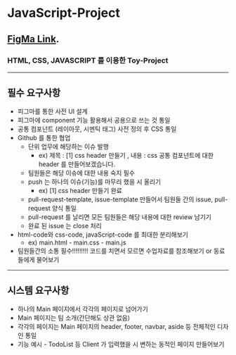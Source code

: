 # JavaScript-Project

[FigMa Link]([http://www.google.co.kr](https://www.figma.com/file/Z1GLqadYJROMXcloe1Y7uA/%EC%97%B0%EC%8A%B5!?type=design&node-id=1%3A23&mode=design&t=bqR0aiKpVhcXzVf4-1)).
---
### HTML, CSS, JAVASCRIPT 를 이용한 Toy-Project

---
## 필수 요구사항
* 피그마를 통한 사전 UI 설계
* 피그마에 component 기능 활용해서 공용으로 쓰는 것 통일
* 공통 컴포넌트 (레이아웃, 시멘틱 태그) 사전 정의 후 CSS 통일
* Github 를 통한 협업
  * 단위 업무에 해당하는 이슈 발행
    * ex) 제목 : [1] css header 만들기 , 내용 : css 공통 컴포넌트에 대한 header 를 만들어보겠습니다.
  * 팀원들은 해당 이슈에 대한 내용 숙지 필수
  * push 는 하나의 이슈(기능)를 마무리 했을 시 올리기
    * ex) [1] css header 만들기 완료
  * pull-request-template, issue-template 만들어서 팀원들 간의 issue, pull-request 양식 통일
  * pull-request 를 날리면 모든 팀원들은 해당 내용에 대한 review 남기기
  * 완료 된 issue 는 close 처리
* html-code와 css-code, javaScript-code 를 최대한 분리해보기
  * ex) main.html - main.css - main.js
* 팀원들간의 소통 필수!!!!!!!!! 코드를 치면서 모르면 수업자료를 참조해보기 or 동료들에게 물어보기
---
## 시스템 요구사항
* 하나의 Main 페이지에서 각각의 페이지로 넘어가기
* Main 페이지는 팀 소개(간단해도 상관 없음)
* 각각의 페이지는 Main 페이지의 header, footer, navbar, aside 등 전체적인 디자인 통일
* 기능 예시 - TodoList 등 Client 가 입력했을 시 변하는 동적인 페이지 만들어보기

